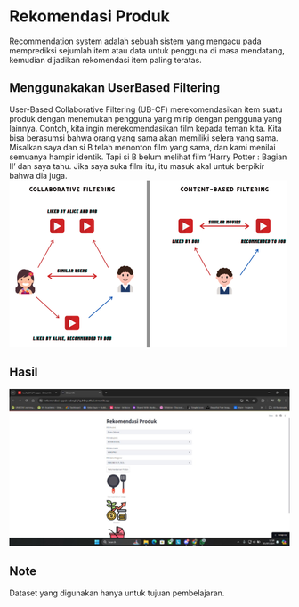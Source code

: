 # Rekomendasi Produk
Recommendation system adalah sebuah sistem yang mengacu pada memprediksi sejumlah item atau data untuk pengguna di masa mendatang, kemudian dijadikan rekomendasi item paling teratas.

## Menggunakakan UserBased Filtering 
User-Based Collaborative Filtering (UB-CF) merekomendasikan item suatu produk dengan menemukan pengguna yang mirip dengan pengguna yang lainnya. Contoh, kita ingin merekomendasikan film kepada teman kita. Kita bisa berasumsi bahwa orang yang sama akan memiliki selera yang sama. Misalkan saya dan si B telah menonton film yang sama, dan kami menilai semuanya hampir identik. Tapi si B belum melihat film ‘Harry Potter : Bagian II’ dan saya tahu. Jika saya suka film itu, itu masuk akal untuk berpikir bahwa dia juga.
<img src="https://github.com/taufiq26127/rekomendasi-produk/blob/main/apps/user-based.png?raw=true" alt="Deskripsi Gambar" width="500"/>

## Hasil
![alt text](https://github.com/taufiq26127/rekomendasi-produk/blob/main/apps/view.jpg?raw=true)

## Note
Dataset yang digunakan hanya untuk tujuan pembelajaran.


